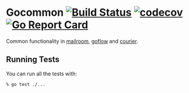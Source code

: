 # Gocommon [![Build Status](https://github.com/nyaruka/gocommon/workflows/CI/badge.svg)](https://github.com/nyaruka/gocommon/actions?query=workflow%3ACI) [![codecov](https://codecov.io/gh/nyaruka/gocommon/branch/main/graph/badge.svg)](https://codecov.io/gh/nyaruka/gocommon) [![Go Report Card](https://goreportcard.com/badge/github.com/nyaruka/gocommon)](https://goreportcard.com/report/github.com/nyaruka/gocommon)

Common functionality in [mailroom](https://github.com/nyaruka/mailroom), [goflow](https://github.com/nyaruka/goflow) and [courier](https://github.com/nyaruka/courier).

## Running Tests

You can run all the tests with:

```
% go test ./...
```
